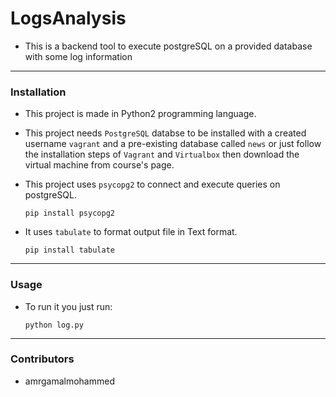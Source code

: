 # LogsAnalysis

 - This is a backend tool to execute postgreSQL on a provided database with some log information

---
### Installation

 - This project is made in Python2 programming language.
 
 - This project needs ```PostgreSQL``` databse to be installed with a created username
 ```vagrant``` and a pre-existing database called ```news``` or just follow the installation
 steps of ```Vagrant``` and ```Virtualbox``` then download the virtual machine from course's
 page. 

 - This project uses ```psycopg2``` to connect and execute queries on postgreSQL.
   ```
   pip install psycopg2
   ```
- It uses ```tabulate``` to format output file in Text format.
   ```
   pip install tabulate
   ```
---
### Usage


 - To run it you just run:

   ```python log.py```

---
### Contributors

 - amrgamalmohammed